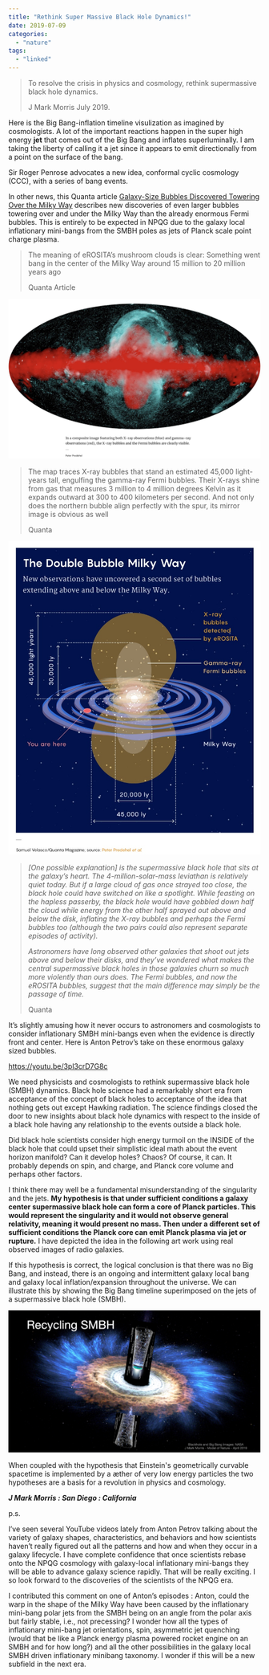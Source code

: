 ```yaml
---
title: "Rethink Super Massive Black Hole Dynamics!"
date: 2019-07-09
categories: 
  - "nature"
tags: 
  - "linked"
---
```


> To resolve the crisis in physics and cosmology, rethink supermassive black hole dynamics.
> 
> J Mark Morris July 2019.

Here is the Big Bang-inflation timeline visulization as imagined by cosmologists. A lot of the important reactions happen in the super high energy **jet** that comes out of the Big Bang and inflates superluminally. I am taking the liberty of calling it a jet since it appears to emit directionally from a point on the surface of the bang.

Sir Roger Penrose advocates a new idea, conformal cyclic cosmology (CCC), with a series of bang events.

In other news, this Quanta article [Galaxy-Size Bubbles Discovered Towering Over the Milky Way](https://www.quantamagazine.org/space-telescope-shows-galaxy-size-bubbles-over-the-milky-way-20210106/) describes new discoveries of even larger bubbles towering over and under the Milky Way than the already enormous Fermi bubbles. This is entirely to be expected in NPQG due to the galaxy local inflationary mini-bangs from the SMBH poles as jets of Planck scale point charge plasma.

> The meaning of eROSITA’s mushroom clouds is clear: Something went bang in the center of the Milky Way around 15 million to 20 million years ago
> 
> Quanta Article

![](images/3e0808ec-f0e0-40f0-9aef-ac9a8e8e4192-25904-00001a3555ba5092_file.jpg)

> The map traces X-ray bubbles that stand an estimated 45,000 light-years tall, engulfing the gamma-ray Fermi bubbles. Their X-rays shine from gas that measures 3 million to 4 million degrees Kelvin as it expands outward at 300 to 400 kilometers per second. And not only does the northern bubble align perfectly with the spur, its mirror image is obvious as well
> 
> Quanta

![](images/eed0920e-71ab-4eac-a527-c10cd086d0e5-25904-00001a337ff864dd_file.jpg)

> _\[One possible explanation\] is the supermassive black hole that sits at the galaxy’s heart. The 4-million-solar-mass leviathan is relatively quiet today. But if a large cloud of gas once strayed too close, the black hole could have switched on like a spotlight. While feasting on the hapless passerby, the black hole would have gobbled down half the cloud while energy from the other half sprayed out above and below the disk, inflating the X-ray bubbles and perhaps the Fermi bubbles too (although the two pairs could also represent separate episodes of activity)._
> 
> _Astronomers have long observed other galaxies that shoot out jets above and below their disks, and they’ve wondered what makes the central supermassive black holes in those galaxies churn so much more violently than ours does. The Fermi bubbles, and now the eROSITA bubbles, suggest that the main difference may simply be the passage of time._
> 
> Quanta

It’s slightly amusing how it never occurs to astronomers and cosmologists to consider inflationary SMBH mini-bangs even when the evidence is directly front and center. Here is Anton Petrov’s take on these enormous galaxy sized bubbles.

https://youtu.be/3pl3crD7G8c

We need physicists and cosmologists to rethink supermassive black hole (SMBH) dynamics. Black hole science had a remarkably short era from acceptance of the concept of black holes to acceptance of the idea that nothing gets out except Hawking radiation. The science findings closed the door to new insights about black hole dynamics with respect to the inside of a black hole having any relationship to the events outside a black hole.

Did black hole scientists consider high energy turmoil on the INSIDE of the black hole that could upset their simplistic ideal math about the event horizon manifold? Can it develop holes? Chaos? Of course, it can. It probably depends on spin, and charge, and Planck core volume and perhaps other factors.

I think there may well be a fundamental misunderstanding of the singularity and the jets. **My hypothesis is that under sufficient conditions a galaxy center supermassive black hole can form a core of Planck particles. This would represent the singularity and it would not observe general relativity, meaning it would present no mass. Then under a different set of sufficient conditions the Planck core can emit Planck plasma via jet or rupture.** I have depicted the idea in the following art work using real observed images of radio galaxies.

If this hypothesis is correct, the logical conclusion is that there was no Big Bang, and instead, there is an ongoing and intermittent galaxy local bang and galaxy local inflation/expansion throughout the universe. We can illustrate this by showing the Big Bang timeline superimposed on the jets of a supermassive black hole (SMBH).

![](images/recyclebb.png?w=756)

When coupled with the hypothesis that Einstein's geometrically curvable spacetime is implemented by a æther of very low energy particles the two hypotheses are a basis for a revolution in physics and cosmology.

**_J Mark Morris : San Diego : California_**

p.s.

I’ve seen several YouTube videos lately from Anton Petrov talking about the variety of galaxy shapes, characteristics, and behaviors and how scientists haven’t really figured out all the patterns and how and when they occur in a galaxy lifecycle. I have complete confidence that once scientists rebase onto the NPQG cosmology with galaxy-local inflationary mini-bangs they will be able to advance galaxy science rapidly. That will be really exciting. I so look forward to the discoveries of the scientists of the NPQG era.

I contributed this comment on one of Anton’s episodes : Anton, could the warp in the shape of the Milky Way have been caused by the inflationary mini-bang polar jets from the SMBH being on an angle from the polar axis but fairly stable, i.e., not precessing? I wonder how all the types of inflationary mini-bang jet orientations, spin, asymmetric jet quenching (would that be like a Planck energy plasma powered rocket engine on an SMBH and for how long?) and all the other possibilities in the galaxy local SMBH driven inflationary minibang taxonomy. I wonder if this will be a new subfield in the next era.
